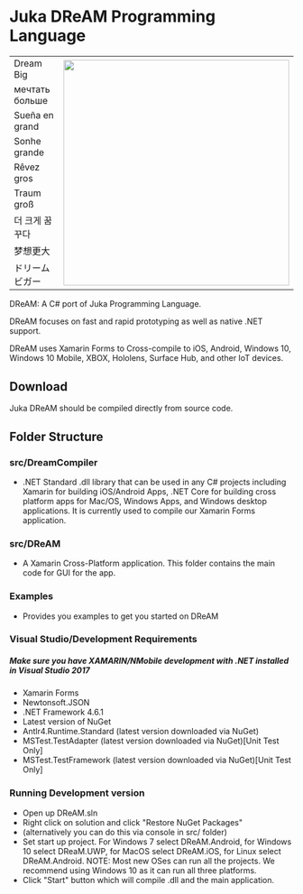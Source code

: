 # Juka DReAM Programming Language 


<table>
    <tr>
        <td>Dream Big</td>
        <td rowspan="9"><img src="https://user-images.githubusercontent.com/11934545/44129730-db5e3e04-a017-11e8-968a-b83a82975f20.png" width="400"></td>
    </tr>
    <tr>
      <td>мечтать больше</td>
    </tr>
    <tr>
      <td>Sueña en grand</td>
    </tr>
    <tr>
        <td>Sonhe grande</td>
    </tr>
    <tr>
      <td>Rêvez gros</td>
    </tr>
    <tr>
      <td>Traum groß</td>
    </tr>
    <tr>
        <td>더 크게 꿈꾸다</td>
    </tr>
    <tr>
      <td>梦想更大</td>
    </tr>
    <tr>
      <td>ドリームビガー</td>
    </tr>
  <tr>
</tr>
</table>

DReAM: A C# port of Juka Programming Language. 

DReAM focuses on fast and rapid prototyping as well as native .NET support.

DReAM uses Xamarin Forms to Cross-compile to iOS, Android, Windows 10, Windows 10 Mobile, XBOX, Hololens, Surface Hub, 
and other IoT devices.

 

## Download
Juka DReAM should be compiled directly from source code.

## Folder Structure

### src/DreamCompiler
- .NET Standard .dll library that can be used in any C# projects including Xamarin for building iOS/Android Apps, 
.NET Core for building cross platform apps for Mac/OS, Windows Apps, and Windows desktop applications.
It is currently used to compile our Xamarin Forms application.

### src/DReAM
- A Xamarin Cross-Platform  application. This folder contains the main code for GUI for the app.

### Examples
- Provides you examples to get you started on DReAM

### Visual Studio/Development Requirements
##### Make sure you have XAMARIN/NMobile development with .NET installed in Visual Studio 2017

- Xamarin Forms
- Newtonsoft.JSON
- .NET Framework 4.6.1
- Latest version of NuGet
- Antlr4.Runtime.Standard (latest version downloaded via NuGet)
- MSTest.TestAdapter (latest version downloaded via NuGet)[Unit Test Only]
- MSTest.TestFramework (latest version downloaded via NuGet)[Unit Test Only]


### Running Development version
- Open up DReAM.sln
- Right click on solution and click "Restore NuGet Packages"
- (alternatively you can do this via console in src/ folder)
- Set start up project. For Windows 7 select DReAM.Android, for Windows 10 select DReaM.UWP, for MacOS select DReAM.iOS,
for Linux select DReAM.Android. NOTE: Most new OSes can run all the projects. We recommend using Windows 10 as it can run
all three platforms.
- Click "Start" button which will compile .dll and the main application.
